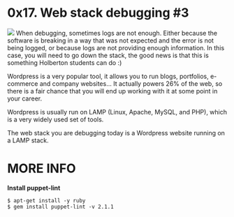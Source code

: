 # 0x17. Web stack debugging #3
![](https://s3.amazonaws.com/intranet-projects-files/holbertonschool-sysadmin_devops/293/d42WuBh.png)
When debugging, sometimes logs are not enough. Either because the software is breaking in a way that was not expected and the error is not being logged, or because logs are not providing enough information. In this case, you will need to go down the stack, the good news is that this is something Holberton students can do :)

Wordpress is a very popular tool, it allows you to run blogs, portfolios, e-commerce and company websites… It actually powers 26% of the web, so there is a fair chance that you will end up working with it at some point in your career.

Wordpress is usually run on LAMP (Linux, Apache, MySQL, and PHP), which is a very widely used set of tools.

The web stack you are debugging today is a Wordpress website running on a LAMP stack.

# MORE INFO
**Install puppet-lint**

	$ apt-get install -y ruby
	$ gem install puppet-lint -v 2.1.1

